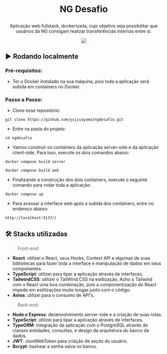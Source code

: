 # <p align="center"> NG Desafio </p>

<p align="center">Aplicação web fullstack, dockerizada, cujo objetivo seja possibilitar que usuários da NG consigam realizar transferências internas entre si.</p>

<p align="center"><img src="https://user-images.githubusercontent.com/64661100/202777295-1ec11b42-0ed4-4c7d-8e71-7617aa59cbc5.png" /></p>

## ▶️ Rodando localmente
### Pré-requisitos:
   - Ter o Docker instalado na sua máquina, pois toda a aplicação será subida em containers no Docker.

### Passo a Passo:
   - Clone esse repositório:
   ```
   git clone https://github.com/yujisoyama/ngdesafio.git
   ```
   - Entre na pasta do projeto:
   ```
   cd ngdesafio
   ```
   - Vamos construir os containers da aplicação server-side e da aplicação client-side. Para isso, execute os dois comandos abaixo:
   ```
   docker compose build server
   ```
   ```
   docker compose build web
   ```
   - Finalizando a construção dos dois containers, execute o seguinte comando para rodar toda a aplicação:
   ```
   docker compose up
   ```
   - Para acessar a interface web após a subida dos containers, entre no endereço abaixo: 
   ```
   http://localhost:5137/)
   ```

## 🛠 Stacks utilizadas

> Front-end: 

- <strong>React</strong>: utilizei o React, seus Hooks, Context API e algumas de suas bibliotecas para fazer toda a interface e manipulação de dados em seus componentes.
- <strong>TypeScript</strong>: utilizei para tipar a aplicação através de interfaces.
- <strong>TailwindCSS</strong>: utilizei o TailWind CSS na estilização. Acho o Tailwind com o React uma boa combinação, pois a componentização do React impede em estilizações muito longas junto com o código.
- <strong>Axios</strong>: utilizei para o consumo de API's.


> Back-end: 

- <strong>Node e Express</strong>: desenvolvimento server-side e a criação de suas rotas.
- <strong>TypeScript</strong>: utilizei para tipar a aplicação através de interfaces.
- <strong>TypeORM</strong>: integração da aplicação com o PostgreSQL através de classes entidades, consultas, e design da arquitetura do banco de dados.
- <strong>JWT</strong>: JsonWebToken para criação de seção do usuário.
- <strong>Bcrypt</strong>: hashear a senha salva no banco.

